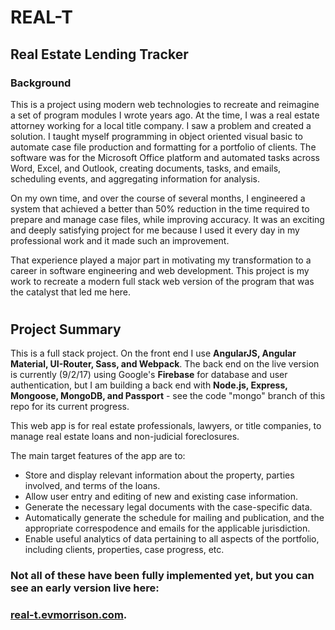 # REAL-T 
## Real Estate Lending Tracker


### Background

This is a project using modern web technologies to recreate and reimagine a set of program modules I wrote years ago. At the time, I was a real estate attorney working for a local title company. I saw a problem and created a solution. I taught myself programming in object oriented visual basic to automate case file production and formatting for a portfolio of clients. The software was for the Microsoft Office platform and automated tasks across Word, Excel, and Outlook, creating documents, tasks, and emails, scheduling events, and aggregating information for analysis.

On my own time, and over the course of several months, I engineered a system that achieved a better than 50% reduction in the time required to prepare and manage case files, while improving accuracy. It was an exciting and deeply satisfying project for me because I used it every day in my professional work and it made such an improvement.

That experience played a major part in motivating my transformation to a career in software engineering and web development. This project is my work to recreate a modern full stack web version of the program that was the catalyst that led me here.

#
## Project Summary

This is a full stack project. On the front end I use **AngularJS, Angular Material, UI-Router, Sass, and Webpack**. The back end on the live version is currently (9/2/17) using Google's **Firebase** for database and user authentication, but I am building a back end with **Node.js, Express, Mongoose, MongoDB, and Passport** - see the code "mongo" branch of this repo for its current progress.

This web app is for real estate professionals, lawyers, or title companies, to manage real estate loans and non-judicial foreclosures. 

The main target features of the app are to:
* Store and display relevant information about the property, parties involved, and terms of the loans.
* Allow user entry and editing of new and existing case information.
* Generate the necessary legal documents with the case-specific data.  
* Automatically generate the schedule for mailing and publication, and the appropriate correspodence and emails for the applicable jurisdiction.
* Enable useful analytics of data pertaining to all aspects of the portfolio, including clients, properties, case progress, etc.

### Not all of these have been fully implemented yet, but you can see an early version live here: 
### [real-t.evmorrison.com](https://real-t.evmorrison.com). 

 
